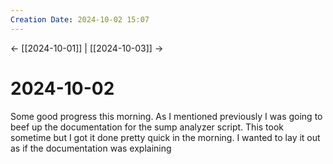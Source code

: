 ```yaml
---
Creation Date: 2024-10-02 15:07
---
```


<- [[2024-10-01]] | [[2024-10-03]]  ->

# 2024-10-02
Some good progress this morning. As I mentioned previously I was going to beef up the documentation for the sump analyzer script. This took sometime but I got it done pretty quick in the morning. I wanted to lay it out as if the documentation was explaining 